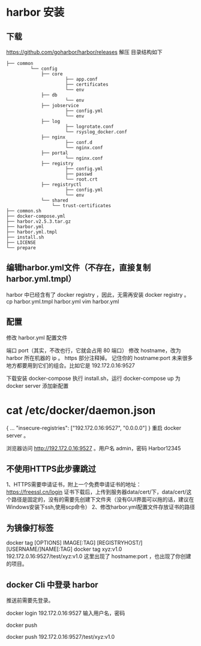 # harbor 安装
## 下载 
https://github.com/goharbor/harbor/releases
  解压
  目录结构如下
```
├── common
         └── config
             ├── core
                      ├── app.conf
                      ├── certificates
                      └── env
             ├── db
                      └── env
             ├── jobservice
                      ├── config.yml
                      └── env
             ├── log
                      ├── logrotate.conf
                      └── rsyslog_docker.conf
             ├── nginx
                      ├── conf.d
                      └── nginx.conf
             ├── portal
                      └── nginx.conf
             ├── registry
                      ├── config.yml
                      ├── passwd
                      └── root.crt
             ├── registryctl
                      ├── config.yml
                      └── env
             └── shared
                 └── trust-certificates
├── common.sh
├── docker-compose.yml
├── harbor.v2.5.3.tar.gz
├── harbor.yml
├── harbor.yml.tmpl
├── install.sh
├── LICENSE
└── prepare
```
## 编辑harbor.yml文件（不存在，直接复制harbor.yml.tmpl）




  harbor 中已经含有了 docker registry ，因此，无需再安装 docker registry 。
  cp harbor.yml.tmpl harbor.yml
  vim harbor.yml
## 配置
  修改 harbor.yml 配置文件

  端口 port（其实，不改也行，它就会占用 80 端口）
  修改 hostname，改为 harbor 所在机器的 ip 。
  https 部分注释掉。
  记住你的 hostname:port 未来很多地方都要用到它们的组合。比如它是 192.172.0.16:9527

下载安装 docker-compose
执行 install.sh，运行 docker-compose up
为 docker server 添加新配置
# cat /etc/docker/daemon.json
{
...
"insecure-registries": ["192.172.0.16:9527", "0.0.0.0"]
}
重启 docker server 。

浏览器访问 http://192.172.0.16:9527 。用户名 admin，密码 Harbor12345

## 不使用HTTPS此步骤跳过
1、HTTPS需要申请证书，附上一个免费申请证书的地址：https://freessl.cn/login
证书下载后，上传到服务器data/cert/下，data/cert/这个路径是固定的，没有的需要先创建下文件夹（没有GUI界面可以拖的话，建议在Windows安装下ssh,使用scp命令）
2、修改harbor.yml配置文件存放证书的路径


## 为镜像打标签
docker tag [OPTIONS] IMAGE[:TAG] [REGISTRYHOST/][USERNAME/]NAME[:TAG]
docker tag xyz:v1.0 192.172.0.16:9527/test/xyz:v1.0
这里出现了 hostname:port ，也出现了你创建的项目。

## docker Cli 中登录 harbor
推送前需要先登录。

docker login 192.172.0.16:9527
输入用户名，密码

docker push

docker push 192.172.0.16:9527/test/xyz:v1.0
